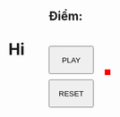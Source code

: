 # Hi

<!DOCTYPE html>
<html lang="en">
<head>
    <meta charset="UTF-8">
</head>
<body onload="chuyendong()">
<canvas id="myCanvas" width="500px" height="650px"
        style=" border:5px solid red; left: 400px;position: absolute"></canvas>
<h2 style="position: absolute ; left: 300px; top:5px">Điểm:</h2>
<button type="button" onclick="choi()" style="width: 80px;height: 50px ;position: absolute;top: 100px;left: 300px ">PLAY
</button>
<button type="button" onclick="reset()" style="width: 80px;height: 50px ;position: absolute;top: 160px;left: 300px ">
    RESET
</button>
<h2 id="rs" style="position: absolute ; left: 370px;top:5px"></h2>

<script>

    let canvas = document.getElementById("myCanvas");
    let text = canvas.getContext('2d');
    let grd = text.createLinearGradient(0, 0, 1000, 0);//Setup đổi màu bóng
    grd.addColorStop(0, "red");//Setup đổi màu bóng
    grd.addColorStop(1, "blue");//Setup đổi màu bóng

    let Bong = function (x1, y1, bankinh, vx, vy) {
        this.x1 = x1;
        this.y1 = y1;
        this.bankinh = bankinh;
        this.vx = vx;
        this.vy = vy;
        this.hinhtron = function () {
            text.beginPath();
            text.fillStyle = grd;
            text.arc(this.x1, this.y1, this.bankinh, 0, Math.PI*2);//khởi tạo quả bóng
            text.stroke();
            text.fill();
        };
        this.dichuyen = function (thanhdo) {
            this.x1 += this.vx;//thay đôi tọa độ bóng
            this.y1 += this.vy;//thay đôi tọa độ bóng
            if (this.x1 > canvas.width - this.bankinh || this.x1 < 0)//bóng đập cạnh thì naỷ lại
                this.vx = -this.vx;

            if (this.x1 < thanhdo.x + (thanhdo.dai) && this.y1 < thanhdo.y + thanhdo.rong &&
                this.x1 > thanhdo.x - (thanhdo.dai) && this.y1 > thanhdo.y - thanhdo.rong) {
                this.vy = -vy
            }
        };
        this.toadobandau = function () {
            this.x1 = x1;
            this.y1 = y1;
        }

    };
    let Thanhdo = function (color, x, y, dai, rong, VX) {
        this.VX = VX;
        this.x = x;
        this.y = y;
        this.dai = dai;
        this.rong = rong;
        this.trangthai = 0;
        this.hinh = function () {
            text.fillStyle = color;
            text.fillRect(this.x, this.y, this.dai, this.rong);
            text.stroke();
        };
        this.sangtrai = function () {
            if (this.x <= canvas.width - this.dai)
                this.x += this.VX
        };
        this.sangphai = function () {
            if (this.x >= 0)
                this.x += -this.VX
        };
        this.chuyenthanhdo = function () {
            switch (this.trangthai) {
                case "sangtrai":
                    this.sangtrai();
                    break;
                case "sangphai":
                    this.sangphai();
                    break
            }
        }
    };
    let Gach = function (dai, rong) {
        this.doX = 25;
        this.doY = 25;
        this.khongcach = 15;
        this.daiV = dai;
        this.rongV = rong;
        for (i = 0; i < hang1; i++) {
            for (j = 0; j < cot1; j++) {
                mang.push({
                    cx: this.doX + j * (this.daiV + this.khongcach),
                    cy: this.doY + i * (this.rongV + this.khongcach),//Tạo mảng
                    trangthaigach: false
                })
            }
        }
        this.taogach = function (gach) {

            mang.forEach(function (b) {
                if (!b.trangthaigach) {
                    text.beginPath();
                    text.rect(b.cx, b.cy, gach.daiV, gach.rongV);
                    text.fill();
                    text.fillStyle = "blue";
                    text.closePath()
                }
            });
        };
        this.vachamgach = function (bong, gach) {
            mang.forEach(function (b) {
                if (!b.trangthaigach) {
                    if (bong.x1 >= b.cx && bong.x1 <= b.cx + gach.daiV &&
                        bong.y1 + bong.bankinh >= b.cy && bong.y1 - bong.bankinh <= b.cy + gach.rongV) {
                        bong.vy = -bong.vy;
                        bong.vx = -bong.vy;
                        b.trangthaigach = true;
                        diem += 1;
                        sl = sl-1;

                    }
                }
            })

        };
    };
    let hang1 = 10;
    let cot1 = 8;
    let sl = hang1 * cot1;
    let bong = new Bong(250, 280, 10, 1, 1);
    let thanhdo = new Thanhdo("black", 220, 640, 90, 10, 1.5);
    let mang = [];
    let diem = 0;
    let gach = new Gach(42, 10, "blue");
    gach.taogach(gach);
    bong.hinhtron();
    thanhdo.hinh();

    function dichuyenThanhdo(e) {
        switch (e.keyCode) {
            case 37:
                thanhdo.trangthai = "sangphai";
                break;
            case 39:
                thanhdo.trangthai = "sangtrai";
                break;
        }
        console.log(thanhdo.trangthai)
    }

    function chuyendong() {
        window.addEventListener("keydown", dichuyenThanhdo)
    }

    function GameOver() {
        if (bong.y1 > canvas.height - bong.bankinh) {
            clearInterval(start);
            alert("Gà!!!")
        }
    }

    function gamewin() {
        document.getElementById("rs").innerHTML = diem;
        if (diem > 7) {
            clearInterval(start);
            alert("Giỏi!!!")
        }
    }

    let start;

    function GameStart() {
        start = setInterval(function () {
            text.clearRect(0, 0, canvas.width, canvas.height);
            bong.hinhtron();
            bong.dichuyen(thanhdo);
            thanhdo.hinh();
            gach.taogach(gach);
            gach.vachamgach(bong, gach);
            thanhdo.chuyenthanhdo();
            chuyendong();
            GameOver();
            gamewin();
        }, 0);
    }

    function reset() {
        window.location.reload();
    }

    function choi() {
        GameStart();
    }

</script>
</body>
</html>

